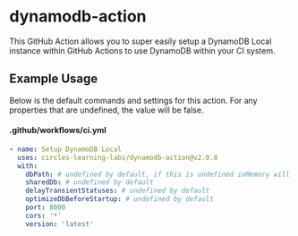 # dynamodb-action

This GitHub Action allows you to super easily setup a DynamoDB Local instance within GitHub Actions to use DynamoDB within your CI system.

## Example Usage

Below is the default commands and settings for this action. For any properties that are undefined, the value will be false.

#### .github/workflows/ci.yml

```yml
- name: Setup DynamoDB Local
  uses: circles-learning-labs/dynamodb-action@v2.0.0
  with:
    dbPath: # undefined by default, if this is undefined inMemory will be used
    sharedDb: # undefined by default
    delayTransientStatuses: # undefined by default
    optimizeDbBeforeStartup: # undefined by default
    port: 8000
    cors: '*'
    version: 'latest'
```

